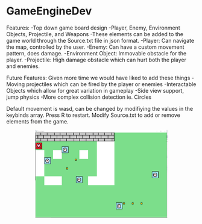 # GameEngineDev

Features:
-Top down game board design
-Player, Enemy, Environment Objects, Projectile, and Weapons
-These elements can be added to the game world through the Source.txt file in json format.
-Player: Can navigate the map, controlled by the user.
-Enemy: Can have a custom movement pattern, does damage.
-Environment Object: Immovable obstacle for the player.
-Projectile: High damage obstacle which can hurt both the player and enemies.

Future Features: Given more time we would have liked to add these things
-Moving projectiles which can be fired by the player or enemies
-Interactable Objects which allow for great variation in gameplay
-Side view support, jump physics
-More complex collision detection ie. Circles

Default movement is wasd, can be changed by modifiying the values in the keybinds array.
Press R to restart.
Modify Source.txt to add or remove elements from the game.

<p align="center">
  <img src="GameEngineImage.PNG" width="350" title="hover text">
</p> 

